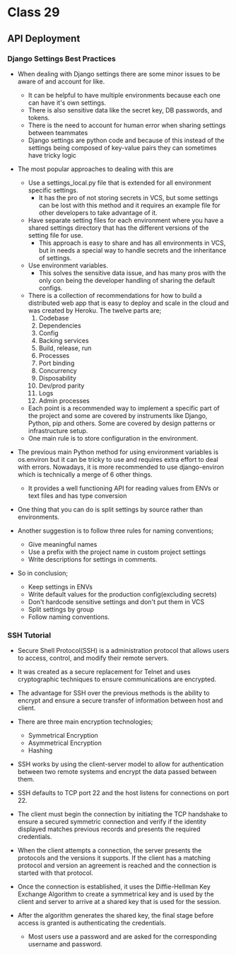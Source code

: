 # Class 29
## API Deployment

### Django Settings Best Practices

* When dealing with Django settings there are some minor issues to be aware of and account for like.
  - It can be helpful to have multiple environments because each one can have it's own settings.
  - There is also sensitive data like the secret key, DB passwords, and tokens.
  - There is the need to account for human error when sharing settings between teammates
  - Django settings are python code and because of this instead of the settings being composed of key-value pairs they can sometimes have tricky logic
* The most popular approaches to dealing with this are
   - Use a settings_local.py file that is extended for all environment specific settings.
      - It has the pro of not storing secrets in VCS, but some settings can be lost with this method and it requires an example file for other developers to take advantage of it.
   - Have separate setting files for each environment where you have a shared settings directory that has the different versions of the setting file for use.
      - This approach is easy to share and has all environments in VCS, but in needs a special way to handle secrets and the inheritance of settings.
   - Use environment variables.
      - This solves the sensitive data issue, and has many pros with the only con being the developer handling of sharing the default configs.
   - There is a collection of recommendations for how to build a distributed web app that is easy to deploy and scale in the cloud and was created by Heroku.
        The twelve parts are;
        1. Codebase
        2. Dependencies
        3. Config
        4. Backing services
        5. Build, release, run
        6. Processes
        7. Port binding
        8. Concurrency
        9. Disposability
        10. Dev/prod parity
        11. Logs
        12. Admin processes
  - Each point is a recommended way to implement a specific part of the project and some are covered by instruments like Django, Python, pip and others. Some are covered by design patterns or infrastructure setup.
  - One main rule is to store configuration in the environment.
* The previous main Python method for using environment variables is os.environ but it can be tricky to use and requires extra effort to deal with errors. Nowadays, it is more recommended to use django-environ which is technically a merge of 6 other things.
  - It provides a well functioning API for reading values from ENVs or text files and has type conversion
* One thing that you can do is split settings by source rather than environments.

* Another suggestion is to follow three rules for naming conventions;
  - Give meaningful names
  - Use a prefix with the project name in custom project settings
  - Write descriptions for settings in comments.
* So in conclusion;
  - Keep settings in ENVs
  - Write default values for the production config(excluding secrets)
  - Don't hardcode sensitive settings and don't put them in VCS
  - Split settings by group
  - Follow naming conventions.




### SSH Tutorial

* Secure Shell Protocol(SSH) is a administration protocol that allows users to access, control, and modify their remote servers.
* It was created as a secure replacement for Telnet and uses cryptographic techniques to ensure communications are encrypted.
* The advantage for SSH over the previous methods is the ability to encrypt and ensure a secure transfer of information between host and client.

* There are three main encryption technologies;

  - Symmetrical Encryption
  - Asymmetrical Encryption
  - Hashing

* SSH works by using the client-server model to allow for authentication between two remote systems and encrypt the data passed between them.
* SSH defaults to TCP port 22 and the host listens for connections on port 22.
* The client must begin the connection by initiating the TCP handshake to ensure a secured symmetric connection and verify if the identity displayed matches previous records and presents the required credentials.
* When the client attempts a connection, the server presents the protocols and the versions it supports. If the client has a matching protocol and version an agreement is reached and the connection is started with that protocol.
* Once the connection is established, it uses the Diffie-Hellman Key Exchange Algorithm to create a symmetrical key and is used by the client and server to arrive at a shared key that is used for the session.
* After the algorithm generates the shared key, the final stage before access is granted is authenticating the credentials.
  - Most users use a password and are asked for the corresponding username and password.